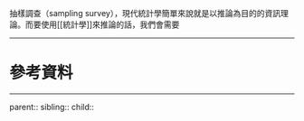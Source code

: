 抽樣調查（sampling survey），現代統計學簡單來說就是以推論為目的的資訊理論。而要使用[[統計學]]來推論的話，我們會需要

- - -
# 參考資料

- - -
parent::
sibling::
child::